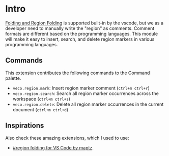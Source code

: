 # Intro

<!-- TODO: add .gif after we finished all core features ![](../../res/region.gif) -->

[Folding and Region Folding](https://code.visualstudio.com/docs/editor/codebasics#_folding) is supported built-in by the vscode, but we as a developer need to manually write the "region" as comments. Comment formats are different based on the programming languages. This module will make it easy to insert, search, and delete region markers in various programming languages.

## Commands

This extension contributes the following commands to the Command palette.

- `veco.region.mark`: Insert region marker comment (`ctrl+m ctrl+r`)
- `veco.region.search`: Search all region marker occurrences across the workspace (`ctrl+m ctrl+s`)
- `veco.region.delete`: Delete all region marker occurrences in the current document (`ctrl+m ctrl+d`)

## Inspirations

Also check these amazing extensions, which I used to use:

- [#region folding for VS Code by maptz](https://github.com/maptz/Maptz.VSCode.Extensions.customfolding).